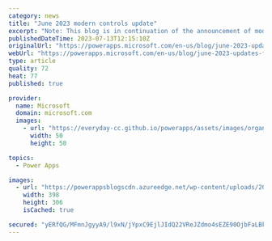 ```yaml
---
category: news
title: "June 2023 modern controls update"
excerpt: "Note: This blog is in continuation of the announcement of modern controls coming to canvas apps &amp; new look for model driven apps. You can find the May 2023 updates here. We thank our community and users for the active engagement on the journey to modernize Power Apps. This blog outlines the modernization"
publishedDateTime: 2023-07-13T12:15:10Z
originalUrl: "https://powerapps.microsoft.com/en-us/blog/june-2023-updates-for-modernization-in-power-apps/"
webUrl: "https://powerapps.microsoft.com/en-us/blog/june-2023-updates-for-modernization-in-power-apps/"
type: article
quality: 72
heat: 77
published: true

provider:
  name: Microsoft
  domain: microsoft.com
  images:
    - url: "https://everyday-cc.github.io/powerapps/assets/images/organizations/microsoft.com-50x50.jpg"
      width: 50
      height: 50

topics:
  - Power Apps

images:
  - url: "https://powerappsblogscdn.azureedge.net/wp-content/uploads/2023/07/image-4.png"
    width: 398
    height: 306
    isCached: true

secured: "yERfQG/MFmnJgyyA9/l9xN/jYpxC9EjlJIdQ22VReJZdmo4sEZE90OjbFaLBkksZE0uK1jN6+zWcpWfn5JgW1MaMTC23/eHGnyuApD7uMm1+PXOW5mZJu7ppGBOMc+XnxHGh3w5ej9G6/NQy25D5evW/FVS2OPfAIc5dNtIQXP3trn6FHYXfYgUhImMU146cW6poTYxR8JjP5t9WkceLBg+dpCMYLsIk/Uxmd3sxl4WyY30hGcBnCN3x7X8VtuSUatAMAXCrvC0jHZFQXaG7+orjflkS515QVGCKV4+gguQ/S7o14+qLV+PoWT19ARJDQV7k/c/vlWfiXA7G/bTXhA6390GeQHX/xKs7/wUKTrA=;eB6/jMu08cZtRTYNZcSg9w=="
---
```


